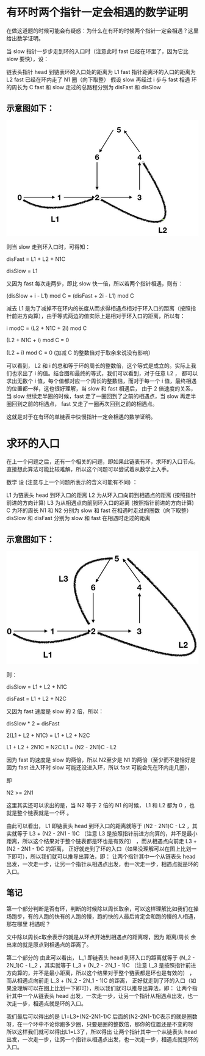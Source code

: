 # 有环时两个指针一定会相遇的数学证明

在做这道题的时候可能会有疑惑：为什么在有环的时候两个指针一定会相遇？这里给出数学证明。

当 slow 指针一步步走到环的入口时（注意此时 fast 已经在环里了，因为它比 slow 要快），设：

链表头指针 head 到链表环的入口处的距离为  L1
fast 指针距离环的入口的距离为 L2
fast 已经在环内走了 N1 圈（向下取整）
假设 slow 再经过 i 步与 fast 相遇
环的周长为 C
fast 和 slow 走过的总路程分别为 disFast 和 disSlow
## 示意图如下：

![Image text](https://raw.githubusercontent.com/OneStepAndTwoSteps/data_structure/master/static/1.jpg)

则当 slow 走到环入口时，可得知：

disFast = L1 + L2 + N1C 

disSlow = L1 

又因为 fast 每次走两步，即比 slow 快一倍，所以若两个指针相遇，则有：

 (disSlow + i - L1) mod C = (disFast + 2i - L1) mod C 

减去 L1 是为了减掉不在环内的长度从而求得相遇点相对于环入口的距离（按照指针前进方向算），由于等式两边的值实际上是相对于环入口的距离，所以有：

i modC = (L2 + N1C + 2i) mod C 

(L2 + N1C + i) mod C = 0 

(L2 + i) mod C = 0  (加减 C 的整数倍对于取余来说没有影响） 

可以看到， L2 和  i 的总和等于环的周长的整数倍，这个等式是成立的。实际上我们也求出了 i 的值。结合图和最终的等式，我们可以看到，对于任意 L2 ，
都可以求出无数个 i 值，每个值都对应一个周长的整数倍，而对于每一个  i 值，最终相遇的位置都一样，这也很好理解，当 slow 和 fast 相遇后，
由于 2 倍速度的关系，当 slow 继续走半圈的时候，fast 走了一圈回到了之前的相遇点，当 slow 再走半圈回到之前的相遇点， 
fast 又走了一圈再次回到之前的相遇点。

这就是对于在有环的单链表中快慢指针一定会相遇的数学证明。



# 求环的入口
在上一个问题之后，还有一个相关的问题，即如果此链表有环，求环的入口节点。直接想此算法可能比较难解，所以这个问题可以尝试着从数学上入手。

数学
设 (注意与上一个问题所表示的含义可能有不同) ：

L1 为链表头 head 到环入口的距离
L2 为从环入口向前到相遇点的距离 (按照指针前进的方向计算)
L3 为从相遇点向前到环入口的距离 (按照指针前进的方向计算)
C 为环的周长
N1 和 N2 分别为 slow 和 fast 在相遇时走过的圈数（向下取整）
disSlow  和 disFast 分别为 slow 和 fast 在相遇时走过的距离
## 示意图如下：

![Image text](https://raw.githubusercontent.com/OneStepAndTwoSteps/data_structure/master/static/2.jpg)



则：

disSlow = L1 + L2 + N1C

disFast = L1 + L2 + N2C 

又因为 fast 速度是 slow 的 2 倍，所以：

disSlow * 2 = disFast 

2(L1 + L2 + N1C) = L1 + L2 + N2C 

L1 + L2 + 2N1C = N2C 
L1 = (N2 - 2N1)C - L2 

因为 fast 的速度是 slow 的两倍，所以 N2至少是 N1 的两倍（至少而不是恰好是因为 fast 进入环时 slow 可能还没进入环，所以 fast 可能会先在环内走几圈），

即

N2 >= 2N1 

这里其实还可以求出的是，当  N2 等于 2 倍的 N1 的时候， L1 和 L2 都为 0 ，也就是整个链表就是一个环 。

由此可以看出， L1 即链表头 head 到环入口的距离就等于 (N2 - 2N1)C - L2 ，其实就等于  L3 + (N2 - 2N1 - 1)C 
（注意 L3 是按照指针前进方向算的，并不是最小距离，所以这个结果对于整个链表都是环也是有效的） ，而从相遇点向前走 L3 + (N2 - 2N1 - 1)C 的距离，
正好就走到了环的入口（如果没理解可以在图上比划一下即可），所以我们就可以推导出算法，即：
让两个指针其中一个从链表头 head 出发，一次走一步，让另一个指针从相遇点出发，也一次走一步，相遇点就是环的入口。


## 笔记
第一个部分判断是否有环，判断的时候除以周长取余，可以这样理解比如我们在操场跑步，有的人跑的快有的人跑的慢，跑的快的人最后肯定会和跑的慢的人相遇，那在哪里
相遇呢？

文中除以周长c取余表示的就是从环点开始到相遇点的距离呀，因为 距离/周长  余出来的就是原点到相遇点的距离了。



第二个部分的 
 由此可以看出， L_1 即链表头 head 到环入口的距离就等于 (N_2 - 2N_1)C - L_2 ，其实就等于  L_3 + (N_2 - 2N_1 - 1)C 
 （注意 L_3 是按照指针前进方向算的，并不是最小距离，所以这个结果对于整个链表都是环也是有效的） ，而从相遇点向前走 L_3 + (N_2 - 2N_1 - 1)C 的距离，
 正好就走到了环的入口（如果没理解可以在图上比划一下即可），所以我们就可以推导出算法，即：
 让两个指针其中一个从链表头 head 出发，一次走一步，让另一个指针从相遇点出发，也一次走一步，相遇点就是环的入口。
 
 
 我们最后可以得出的是 L1=L3+(N2-2N1-1)C   后面的(N2-2N1-1)C表示的就是圈数呀，在一个环中不论你跑多少圈，只要是圈的整数倍，那你的位置还是不变的呀
 所以这样我们就可以得出L1=L3了，所以得出 让两个指针其中一个从链表头 head 出发，一次走一步，让另一个指针从相遇点出发，也一次走一步，相遇点就是环的入口。
